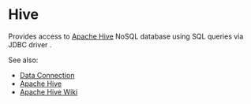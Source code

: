 <!-- TITLE: Hive -->
<!-- SUBTITLE: -->

# Hive

Provides access to [Apache Hive](https://hive.apache.org/) NoSQL database
using SQL queries via JDBC driver . 

See also:

  * [Data Connection](../data-connection.md)
  * [Apache Hive](https://hive.apache.org/)
  * [Apache Hive Wiki](https://en.wikipedia.org/wiki/Apache_Hive)
